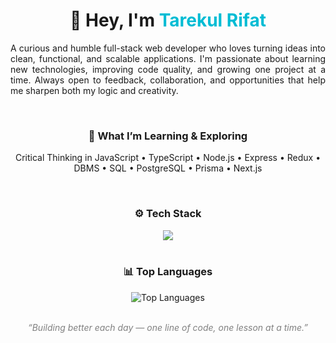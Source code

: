 <!-- 🌟 Tarekul Rifat | Full Stack Developer -->

<div align="center">
  <h1>👋 Hey, I'm <span style="color:#00bcd4;">Tarekul Rifat</span></h1>
  <p align="center" style="max-width: 600px; text-align: justify;">
    A curious and humble full-stack web developer who loves turning ideas into clean, functional, and scalable applications.  
    I'm passionate about learning new technologies, improving code quality, and growing one project at a time.  
    Always open to feedback, collaboration, and opportunities that help me sharpen both my logic and creativity.
  </p>
</div>

<br/>

<div align="center">
  <h3>🧠 What I’m Learning & Exploring</h3>
</div>

<div align="center">
  <p>
    Critical Thinking in JavaScript • TypeScript • Node.js • Express • Redux •  
    DBMS • SQL • PostgreSQL • Prisma • Next.js
  </p>
</div>

<br/>

<div align="center">
  <h3>⚙️ Tech Stack</h3>
</div>

<div align="center">
  
  <!-- Core -->
  <img src="https://skillicons.dev/icons?i=html,css,js,ts,react,nextjs,nodejs,express,mongodb,postgres,prisma,redux,git,github,vscode" />
  
</div>

<br/>

<div align="center">
  <h3>📊 Top Languages</h3>
</div>

<div align="center">
  <img src="https://github-readme-stats.vercel.app/api/top-langs/?username=tarekulRifat&layout=compact&theme=tokyonight&hide_border=true" alt="Top Languages" />
</div>

<br/>

<div align="center" style="font-size:14px; color:gray;">
  <p><i>“Building better each day — one line of code, one lesson at a time.”</i></p>
</div>
